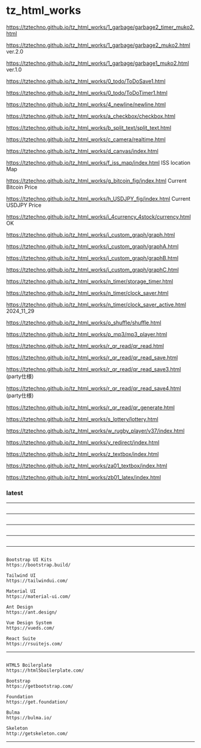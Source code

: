 
# tz_html_works

https://tztechno.github.io/tz_html_works/1_garbage/garbage2_timer_muko2.html  

https://tztechno.github.io/tz_html_works/1_garbage/garbage2_muko2.html    ver.2.0

https://tztechno.github.io/tz_html_works/1_garbage/garbage1_muko2.html    ver.1.0

https://tztechno.github.io/tz_html_works/0_todo/ToDoSave1.html

https://tztechno.github.io/tz_html_works/0_todo/ToDoTimer1.html

https://tztechno.github.io/tz_html_works/4_newline/newline.html

https://tztechno.github.io/tz_html_works/a_checkbox/checkbox.html

https://tztechno.github.io/tz_html_works/b_split_text/split_text.html

https://tztechno.github.io/tz_html_works/c_camera/realtime.html

https://tztechno.github.io/tz_html_works/d_canvas/index.html

https://tztechno.github.io/tz_html_works/f_iss_map/index.html     ISS location Map

https://tztechno.github.io/tz_html_works/g_bitcoin_fig/index.html    Current Bitcoin Price

https://tztechno.github.io/tz_html_works/h_USDJPY_fig/index.html    Current USDJPY Price

https://tztechno.github.io/tz_html_works/i_4currency_4stock/currency.html    OK

https://tztechno.github.io/tz_html_works/j_custom_graph/graph.html

https://tztechno.github.io/tz_html_works/j_custom_graph/graphA.html

https://tztechno.github.io/tz_html_works/j_custom_graph/graphB.html

https://tztechno.github.io/tz_html_works/j_custom_graph/graphC.html

https://tztechno.github.io/tz_html_works/n_timer/storage_timer.html

https://tztechno.github.io/tz_html_works/n_timer/clock_saver.html

https://tztechno.github.io/tz_html_works/n_timer/clock_saver_active.html    2024_11_29

https://tztechno.github.io/tz_html_works/o_shuffle/shuffle.html

https://tztechno.github.io/tz_html_works/p_mp3/mp3_player.html

https://tztechno.github.io/tz_html_works/r_qr_read/qr_read.html

https://tztechno.github.io/tz_html_works/r_qr_read/qr_read_save.html

https://tztechno.github.io/tz_html_works/r_qr_read/qr_read_save3.html (party仕様)

https://tztechno.github.io/tz_html_works/r_qr_read/qr_read_save4.html (party仕様)

https://tztechno.github.io/tz_html_works/r_qr_read/qr_generate.html 

https://tztechno.github.io/tz_html_works/s_lottery/lottery.html

https://tztechno.github.io/tz_html_works/w_rugby_player/v37/index.html

https://tztechno.github.io/tz_html_works/y_redirect/index.html

https://tztechno.github.io/tz_html_works/z_textbox/index.html

https://tztechno.github.io/tz_html_works/za01_textbox/index.html

https://tztechno.github.io/tz_html_works/zb01_latex/index.html


### latest
---
```

```
---
```

```
---
```

```
---
```

```
---
```

Bootstrap UI Kits
https://bootstrap.build/

Tailwind UI
https://tailwindui.com/

Material UI
https://material-ui.com/

Ant Design
https://ant.design/

Vue Design System
https://vueds.com/

React Suite
https://rsuitejs.com/

```
---
```

HTML5 Boilerplate
https://html5boilerplate.com/

Bootstrap
https://getbootstrap.com/

Foundation
https://get.foundation/

Bulma
https://bulma.io/

Skeleton
http://getskeleton.com/

```
---

